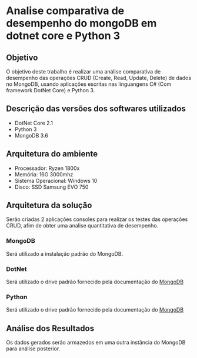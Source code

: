 # Analise comparativa de desempenho do mongoDB em dotnet core e Python 3

## Objetivo

O objetivo deste trabalho é realizar uma análise comparativa de desempenho das operações CRUD (Create, Read, Update, Delete) de dados no MongoDB, usando aplicações escritas nas linguangens C# (Com framework  DotNet Core) e Python 3.

## Descrição das versões dos softwares utilizados

*   DotNet Core 2.1
*   Python 3
*   MongoDB 3.6

## Arquitetura do ambiente

*   Processador: Ryzen 1800x
*   Memória: 16G 3000mhz
*   Sistema Operacional: Windows 10
*   Disco: SSD Samsung EVO 750

## Arquitetura da solução

Serão criadas 2 aplicações consoles para realizar os testes das operações CRUD, afim de obter uma analise quantitativa de desempenho.

### MongoDB

Será utilizado a instalação padrão do MongoDB.

### DotNet

Será utilizado o drive padrão fornecido pela documentação do [MongoDB](https://docs.mongodb.com/ecosystem/drivers/csharp/)

### Python

Será utilizado o drive padrão fornecido pela documentação do [MongoDB](https://api.mongodb.com/python/current/)

## Análise dos Resultados
Os dados gerados serão armazedos em uma outra instância do MongoDB para análise posterior.